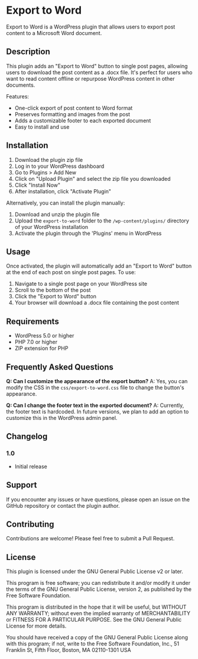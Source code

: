 # Export to Word

Export to Word is a WordPress plugin that allows users to export post content to a Microsoft Word document.

## Description

This plugin adds an "Export to Word" button to single post pages, allowing users to download the post content as a .docx file. It's perfect for users who want to read content offline or repurpose WordPress content in other documents.

Features:
- One-click export of post content to Word format
- Preserves formatting and images from the post
- Adds a customizable footer to each exported document
- Easy to install and use

## Installation

1. Download the plugin zip file
2. Log in to your WordPress dashboard
3. Go to Plugins > Add New
4. Click on "Upload Plugin" and select the zip file you downloaded
5. Click "Install Now"
6. After installation, click "Activate Plugin"

Alternatively, you can install the plugin manually:

1. Download and unzip the plugin file
2. Upload the `export-to-word` folder to the `/wp-content/plugins/` directory of your WordPress installation
3. Activate the plugin through the 'Plugins' menu in WordPress

## Usage

Once activated, the plugin will automatically add an "Export to Word" button at the end of each post on single post pages. To use:

1. Navigate to a single post page on your WordPress site
2. Scroll to the bottom of the post
3. Click the "Export to Word" button
4. Your browser will download a .docx file containing the post content

## Requirements

- WordPress 5.0 or higher
- PHP 7.0 or higher
- ZIP extension for PHP

## Frequently Asked Questions

**Q: Can I customize the appearance of the export button?**
A: Yes, you can modify the CSS in the `css/export-to-word.css` file to change the button's appearance.

**Q: Can I change the footer text in the exported document?**
A: Currently, the footer text is hardcoded. In future versions, we plan to add an option to customize this in the WordPress admin panel.

## Changelog

### 1.0
- Initial release

## Support

If you encounter any issues or have questions, please open an issue on the GitHub repository or contact the plugin author.

## Contributing

Contributions are welcome! Please feel free to submit a Pull Request.

## License

This plugin is licensed under the GNU General Public License v2 or later.

This program is free software; you can redistribute it and/or modify
it under the terms of the GNU General Public License, version 2, as 
published by the Free Software Foundation.

This program is distributed in the hope that it will be useful,
but WITHOUT ANY WARRANTY; without even the implied warranty of
MERCHANTABILITY or FITNESS FOR A PARTICULAR PURPOSE.  See the
GNU General Public License for more details.

You should have received a copy of the GNU General Public License
along with this program; if not, write to the Free Software
Foundation, Inc., 51 Franklin St, Fifth Floor, Boston, MA  02110-1301  USA

